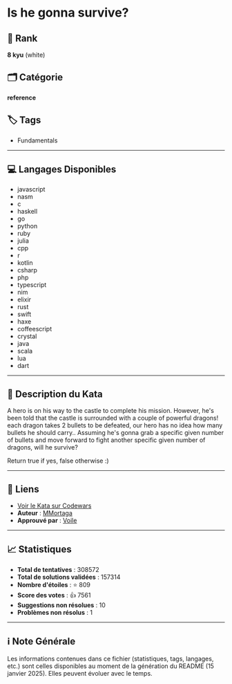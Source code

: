 # Is he gonna survive?

## 🏅 Rank
**8 kyu** (white)

## 🗂️ Catégorie
**reference**

## 🏷️ Tags
- Fundamentals

---

## 💻 Langages Disponibles
- javascript
- nasm
- c
- haskell
- go
- python
- ruby
- julia
- cpp
- r
- kotlin
- csharp
- php
- typescript
- nim
- elixir
- rust
- swift
- haxe
- coffeescript
- crystal
- java
- scala
- lua
- dart

---

## 📜 Description du Kata

A hero is on his way to the castle to complete his mission. However, he's been told that the castle is surrounded with a couple of powerful dragons! each dragon takes 2 bullets to be defeated, our hero has no idea how many bullets he should carry.. Assuming he's gonna grab a specific given number of bullets and move forward to fight another specific given number of dragons, will he survive?

Return true if yes, false otherwise :)


---

## 🔗 Liens
- [Voir le Kata sur Codewars](https://www.codewars.com/kata/59ca8246d751df55cc00014c)
- **Auteur** : [MMortaga](https://www.codewars.com/users/MMortaga)
- **Approuvé par** : [Voile](https://www.codewars.com/users/Voile)

---

## 📈 Statistiques
- **Total de tentatives** : 308572
- **Total de solutions validées** : 157314
- **Nombre d'étoiles** : ⭐ 809
- **Score des votes** : 👍 7561
- **Suggestions non résolues** : 10
- **Problèmes non résolus** : 1

---

## ℹ️ Note Générale
Les informations contenues dans ce fichier (statistiques, tags, langages, etc.) sont celles disponibles au moment de la génération du README (15 janvier 2025). Elles peuvent évoluer avec le temps.
